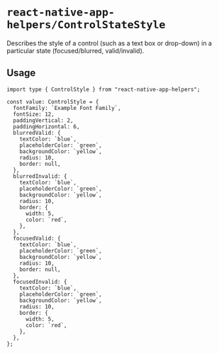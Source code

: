 # `react-native-app-helpers/ControlStateStyle`

Describes the style of a control (such as a text box or drop-down) in a
particular state (focused/blurred, valid/invalid).

## Usage

```tsx
import type { ControlStyle } from "react-native-app-helpers";

const value: ControlStyle = {
  fontFamily: `Example Font Family`,
  fontSize: 12,
  paddingVertical: 2,
  paddingHorizontal: 6,
  blurredValid: {
    textColor: `blue`,
    placeholderColor: `green`,
    backgroundColor: `yellow`,
    radius: 10,
    border: null,
  },
  blurredInvalid: {
    textColor: `blue`,
    placeholderColor: `green`,
    backgroundColor: `yellow`,
    radius: 10,
    border: {
      width: 5,
      color: `red`,
    },
  },
  focusedValid: {
    textColor: `blue`,
    placeholderColor: `green`,
    backgroundColor: `yellow`,
    radius: 10,
    border: null,
  },
  focusedInvalid: {
    textColor: `blue`,
    placeholderColor: `green`,
    backgroundColor: `yellow`,
    radius: 10,
    border: {
      width: 5,
      color: `red`,
    },
  },
};
```
